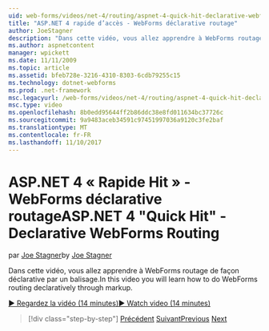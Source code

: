```yaml
---
uid: web-forms/videos/net-4/routing/aspnet-4-quick-hit-declarative-webforms-routing
title: "ASP.NET 4 rapide d’accès - WebForms déclarative routage"
author: JoeStagner
description: "Dans cette vidéo, vous allez apprendre à WebForms routage de façon déclarative par un balisage."
ms.author: aspnetcontent
manager: wpickett
ms.date: 11/11/2009
ms.topic: article
ms.assetid: bfeb728e-3216-4310-8303-6cdb79255c15
ms.technology: dotnet-webforms
ms.prod: .net-framework
msc.legacyurl: /web-forms/videos/net-4/routing/aspnet-4-quick-hit-declarative-webforms-routing
msc.type: video
ms.openlocfilehash: 8b0edd95644ff2b86ddc38e8fd011634bc37726c
ms.sourcegitcommit: 9a9483aceb34591c97451997036a9120c3fe2baf
ms.translationtype: MT
ms.contentlocale: fr-FR
ms.lasthandoff: 11/10/2017
---
```

<a name="aspnet-4-quick-hit---declarative-webforms-routing"></a><span data-ttu-id="d875b-103">ASP.NET 4 « Rapide Hit » - WebForms déclarative routage</span><span class="sxs-lookup"><span data-stu-id="d875b-103">ASP.NET 4 "Quick Hit" - Declarative WebForms Routing</span></span>
====================
<span data-ttu-id="d875b-104">par [Joe Stagner](https://github.com/JoeStagner)</span><span class="sxs-lookup"><span data-stu-id="d875b-104">by [Joe Stagner](https://github.com/JoeStagner)</span></span>

<span data-ttu-id="d875b-105">Dans cette vidéo, vous allez apprendre à WebForms routage de façon déclarative par un balisage.</span><span class="sxs-lookup"><span data-stu-id="d875b-105">In this video you will learn how to do WebForms routing declaratively through markup.</span></span> 

[<span data-ttu-id="d875b-106">&#9654; Regardez la vidéo (14 minutes)</span><span class="sxs-lookup"><span data-stu-id="d875b-106">&#9654; Watch video (14 minutes)</span></span>](https://channel9.msdn.com/Blogs/ASP-NET-Site-Videos/aspnet-4-quick-hit-declarative-webforms-routing)

>[!div class="step-by-step"]
<span data-ttu-id="d875b-107">[Précédent](aspnet-4-quick-hit-imperative-webforms-routing.md)
[Suivant](aspnet-4-quick-hit-outbound-webforms-routing.md)</span><span class="sxs-lookup"><span data-stu-id="d875b-107">[Previous](aspnet-4-quick-hit-imperative-webforms-routing.md)
[Next](aspnet-4-quick-hit-outbound-webforms-routing.md)</span></span>
